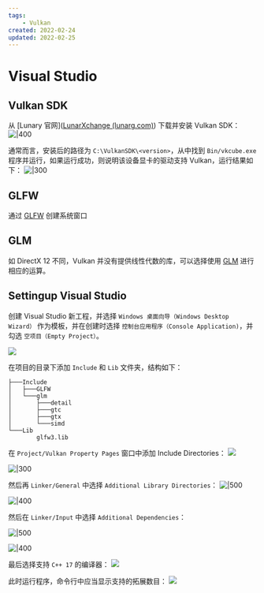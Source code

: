 ```yaml
---
tags:
    - Vulkan
created: 2022-02-24
updated: 2022-02-25
---
```


# Visual Studio

## Vulkan SDK

从 [Lunary 官网]([LunarXchange (lunarg.com)](https://vulkan.lunarg.com/)) 下载并安装 Vulkan SDK：
![|400](assets/Ch%2002%20Development%20environment/image-20220224092313285.png)

通常而言，安装后的路径为 `C:\VulkanSDK\<version>`，从中找到 `Bin/vkcube.exe` 程序并运行，如果运行成功，则说明该设备显卡的驱动支持 Vulkan，运行结果如下：
![|300](assets/Ch%2002%20Development%20environment/GIF%202-24-2022%209-39-31%20AM.gif)

## GLFW

通过 [GLFW](../../Notes/Libraries/GLFW.md) 创建系统窗口

## GLM

如 DirectX 12 不同，Vulkan 并没有提供线性代数的库，可以选择使用 [GLM](../../Notes/Libraries/GLM.md) 进行相应的运算。

## Settingup Visual Studio

创建 Visual Studio 新工程，并选择 `Windows 桌面向导（Windows Desktop Wizard）` 作为模板，并在创建时选择 `控制台应用程序（Console Application)`，并勾选 `空项目（Empty Project）`。

![](assets/Ch%2002%20Development%20environment/image-20220224231002367.png)

在项目的目录下添加 `Include` 和 `Lib` 文件夹，结构如下：
```text
├───Include
│   ├───GLFW
│   └───glm
│       ├───detail
│       ├───gtc
│       ├───gtx
│       └───simd
└───Lib
        glfw3.lib
```


在 `Project/Vulkan Property Pages` 窗口中添加 Include Directories：
![](assets/Ch%2002%20Development%20environment/image-20220224232224877.png)

![|300](assets/Ch%2002%20Development%20environment/image-20220224233838498.png)

然后再 `Linker/General` 中选择 `Additional Library Directories`：
![|500](assets/Ch%2002%20Development%20environment/image-20220224232653361.png)

![|400](assets/Ch%2002%20Development%20environment/image-20220224234301818.png)

然后在 `Linker/Input` 中选择 `Additional Dependencies`：

![|500](assets/Ch%2002%20Development%20environment/image-20220224233046607.png)

![|400](assets/Ch%2002%20Development%20environment/image-20220224233631948.png)

最后选择支持 `C++ 17` 的编译器：
![](assets/Ch%2002%20Development%20environment/image-20220224233429504.png)

此时运行程序，命令行中应当显示支持的拓展数目：
![](assets/Ch%2002%20Development%20environment/image-20220225000216293.png)

